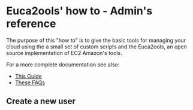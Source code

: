 Euca2ools' how to - Admin's reference
=====================================

The purpose of this "how to" is to give the basic tools for managing your cloud using the a small set of custom scripts and the Euca2ools, an open source implementation of EC2 Amazon's tools.

For a more complete documentation see also:

*   [This Guide](http://www.eucalyptus.com/docs/eucalyptus/3.3/console-guide/ "Eucaliptus User Guide")
*   [These FAQs](https://aws.amazon.com/ec2/faqs/ "Amazon EC2 FAQ")

Create a new user
-----------------

